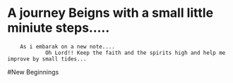 # A journey Beigns with a small little miniute steps..... 
        As i embarak on a new note.... 
                Oh Lord!! Keep the faith and the spirits high and help me improve by small tides...
#New Beginnings
